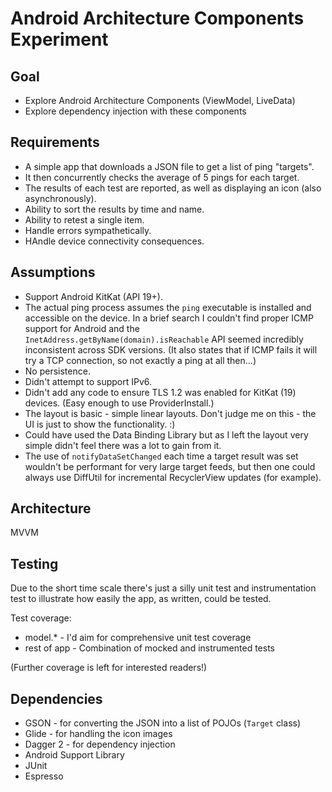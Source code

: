 # Android Architecture Components Experiment

## Goal

- Explore Android Architecture Components (ViewModel, LiveData)
- Explore dependency injection with these components

## Requirements

- A simple app that downloads a JSON file to get a list of ping "targets".
- It then concurrently checks the average of 5 pings for each target.
- The results of each test are reported, as well as displaying an icon (also asynchronously).
- Ability to sort the results by time and name.
- Ability to retest a single item.
- Handle errors sympathetically.
- HAndle device connectivity consequences.

## Assumptions

- Support Android KitKat (API 19+).
- The actual ping process assumes the `ping` executable is installed and accessible on the device. In a brief search I couldn't find proper ICMP support for Android and the `InetAddress.getByName(domain).isReachable` API seemed incredibly inconsistent across SDK versions. (It also states that if ICMP fails it will try a TCP connection, so not exactly a ping at all then...)
- No persistence.
- Didn't attempt to support IPv6.
- Didn't add any code to ensure TLS 1.2 was enabled for KitKat (19) devices. (Easy enough to use ProviderInstall.)
- The layout is basic - simple linear layouts. Don't judge me on this - the UI is just to show the functionality. :)
- Could have used the Data Binding Library but as I left the layout very simple didn't feel there was a lot to gain from it.
- The use of `notifyDataSetChanged` each time a target result was set wouldn't be performant for very large target feeds, but then one could always use DiffUtil for incremental RecyclerView updates (for example).

## Architecture

MVVM

## Testing

Due to the short time scale there's just a silly unit test and instrumentation test to illustrate how easily the app, as written, could be tested.

Test coverage:

- model.* - I'd aim for comprehensive unit test coverage
- rest of app - Combination of mocked and instrumented tests

(Further coverage is left for interested readers!)

## Dependencies

- GSON - for converting the JSON into a list of POJOs (`Target` class)
- Glide - for handling the icon images
- Dagger 2 - for dependency injection
- Android Support Library
- JUnit
- Espresso
